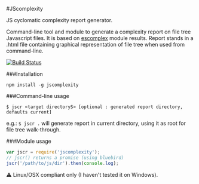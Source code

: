 #JScomplexity

JS cyclomatic complexity report generator.

Command-line tool and module to generate a complexity report on file tree Javascript files. It is based on [escomplex](https://github.com/philbooth/escomplex/) module results. Report stands in a .html file containing graphical representation of file tree when used from command-line.

[![Build Status](https://travis-ci.org/slyg/jscomplexity.png?branch=master)](https://travis-ci.org/slyg/jscomplexity)

###Installation 

`npm install -g jscomplexity`


###Command-line usage

` $ jscr <target directoryS> [optional : generated report directory, defaults current] `

e.g.: `$ jscr .` will generate report in current directory, using it as root for file tree walk-through.


###Module usage

```javascript
var jscr = require('jscomplexity');
// jscr() returns a promise (using bluebird)
jscr('/path/to/js/dir').then(console.log);
```

:warning: Linux/OSX compliant only (I haven't tested it on Windows).
